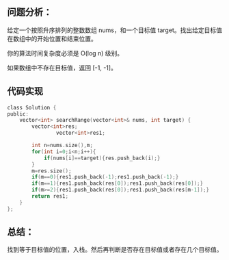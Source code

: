 ## 问题分析：
给定一个按照升序排列的整数数组 nums，和一个目标值 target。找出给定目标值在数组中的开始位置和结束位置。

你的算法时间复杂度必须是 O(log n) 级别。

如果数组中不存在目标值，返回 [-1, -1]。
## 代码实现
```c
class Solution {
public:
    vector<int> searchRange(vector<int>& nums, int target) {
        vector<int>res;
                vector<int>res1;

        int n=nums.size(),m;
        for(int i=0;i<n;i++){
            if(nums[i]==target){res.push_back(i);}
        }
        m=res.size();
        if(m==0){res1.push_back(-1);res1.push_back(-1);}
        if(m==1){res1.push_back(res[0]);res1.push_back(res[0]);}
        if(m>=2){res1.push_back(res[0]);res1.push_back(res[m-1]);}
        return res1;
    }
};
```
## 总结：
找到等于目标值的位置，入栈。然后再判断是否存在目标值或者存在几个目标值。
